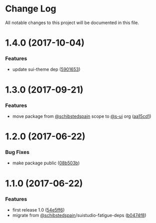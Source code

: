 # Change Log

All notable changes to this project will be documented in this file.

<a name="1.4.0"></a>
# 1.4.0 (2017-10-04)


### Features

* update sui-theme dep ([5901653](https://github.com/SUI-Components/sui/commit/5901653))



<a name="1.3.0"></a>
# 1.3.0 (2017-09-21)


### Features

* move package from [@schibstedspain](https://github.com/schibstedspain) scope to [@s-ui](https://github.com/s-ui) org ([aa15cd1](https://github.com/SUI-Components/sui/commit/aa15cd1))



<a name="1.2.0"></a>
# 1.2.0 (2017-06-22)


### Bug Fixes

* make package public ([08b503b](https://github.com/SUI-Components/sui/commit/08b503b))



<a name="1.1.0"></a>
# 1.1.0 (2017-06-22)


### Features

* first release 1.0 ([54e5ff6](https://github.com/SUI-Components/sui/commit/54e5ff6))
* migrate from [@schibstedspain](https://github.com/schibstedspain)/suistudio-fatigue-deps ([b0474f8](https://github.com/SUI-Components/sui/commit/b0474f8))



